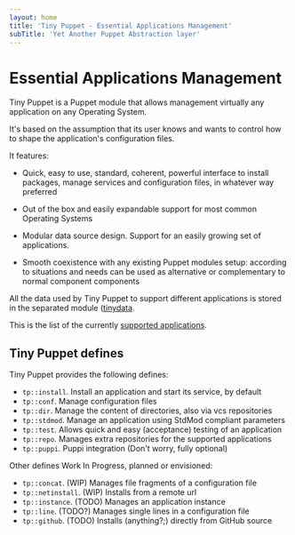 ```yaml
---
layout: home
title: 'Tiny Puppet - Essential Applications Management'
subTitle: 'Yet Another Puppet Abstraction layer'
---
```


# Essential Applications Management

Tiny Puppet is a Puppet module that allows management virtually any application on any Operating System.

It's based on the assumption that its user knows and wants to control how to shape the application's configuration files.

It features:

- Quick, easy to use, standard, coherent, powerful interface to install packages, manage services and  configuration files, in whatever way preferred

- Out of the box and easily expandable support for most common Operating Systems

- Modular data source design. Support for an easily growing set of applications.

- Smooth coexistence with any existing Puppet modules setup: according to situations and needs can be used as alternative or complementary to normal component components

All the data used by Tiny Puppet to support different applications is stored in the separated module ([tinydata](https://github.com/example42/tinydata).

This is the list of the currently [supported applications](https://github.com/example42/tinydata/tree/master/data).


## Tiny Puppet defines

Tiny Puppet provides the following defines:

- ```tp::install```. Install an application and start its service, by default
- ```tp::conf```. Manage configuration files
- ```tp::dir```. Manage the content of directories, also via vcs repositories
- ```tp::stdmod```. Manage an application using StdMod compliant parameters
- ```tp::test```. Allows quick and easy (acceptance) testing of an application
- ```tp::repo```. Manages extra repositories for the supported applications
- ```tp::puppi```. Puppi integration (Don't worry, fully optional)

Other defines Work In Progress, planned or envisioned:

- ```tp::concat```. (WIP) Manages file fragments of a configuration file
- ```tp::netinstall```. (WIP) Installs from a remote url
- ```tp::instance```. (TODO) Manages an application instance
- ```tp::line```. (TODO?) Manages single lines in a configuration file
- ```tp::github```. (TODO) Installs (anything?;) directly from GitHub source
